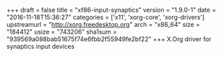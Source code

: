 +++
draft = false
title = "xf86-input-synaptics"
version = "1.9.0-1"
date = "2016-11-18T15:36:27"
categories = ['x11', 'xorg-core', 'xorg-drivers']
upstreamurl = "http://xorg.freedesktop.org"
arch = "x86_64"
size = "184412"
usize = "743206"
sha1sum = "939569a088bab51675f74e6fbb2f55949fe2bf22"
+++
X.Org driver for synaptics input devices